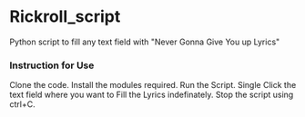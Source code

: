 # Rickroll_script
Python script to fill any text field with "Never Gonna Give You up Lyrics"

### Instruction for Use

Clone the code.
Install the modules required.
Run the Script.
Single Click the text field where you want to Fill the Lyrics indefinately.
Stop the script using ctrl+C.

